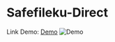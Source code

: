 # Safefileku-Direct
Link Demo: [Demo](https://google.com)
![Demo](https://safefileku-direct.herokuapp.com/demo.png)
